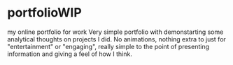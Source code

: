 # portfolioWIP
my online portfolio for work 
Very simple portfolio with demonstarting some analytical thoughts on projects I did.
No animations, nothing extra to just for "entertainment" or "engaging", really simple
to the point of presenting information and giving a feel of how I think. 
